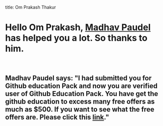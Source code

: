 title: Om Prakash Thakur
<html>
<head>
	<meta name="viewport" content="width=device-width, initial-scale=1.0">
</head>
<body>
	<h1>Hello Om Prakash, <a href="http://poudelmadhav.com.np">Madhav Paudel</a> has helped you a lot. So thanks to him.</h1><br />
	<h2><b>Madhav Paudel</b> says: "I had submitted you for Github education Pack and now you are verified user of Github Education Pack. You have get the github education to excess many free offers as much as $500. If you want to see what the free offers are. Please click this <a href="https://education.github.com/pack">link</a>."</h2>
</body>
</html>
